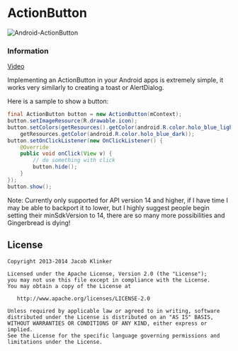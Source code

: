 # ActionButton

![Android-ActionButton](https://raw.githubusercontent.com/klinker41/Android-ActionButton/master/preview.png)

### Information

[Video](https://www.youtube.com/watch?v=AU8RalwVOXU)

Implementing an ActionButton in your Android apps is extremely simple, it works very similarly to creating a toast
or AlertDialog.

Here is a sample to show a button:
``` java
final ActionButton button = new ActionButton(mContext);
button.setImageResource(R.drawable.icon);
button.setColors(getResources().getColor(android.R.color.holo_blue_light),
    getResources.getColor(android.R.color.holo_blue_dark));
button.setOnClickListener(new OnClickListener() {
    @Override
    public void onClick(View v) {
        // do something with click
        button.hide();
    }
});
button.show();
```

Note: Currently only supported for API version 14 and higher, if I have time I may be able to backport it to lower, but
I highly suggest people begin setting their minSdkVersion to 14, there are so many more possibilities and Gingerbread
is dying!

## License

    Copyright 2013-2014 Jacob Klinker

    Licensed under the Apache License, Version 2.0 (the "License");
    you may not use this file except in compliance with the License.
    You may obtain a copy of the License at

       http://www.apache.org/licenses/LICENSE-2.0

    Unless required by applicable law or agreed to in writing, software
    distributed under the License is distributed on an "AS IS" BASIS,
    WITHOUT WARRANTIES OR CONDITIONS OF ANY KIND, either express or implied.
    See the License for the specific language governing permissions and
    limitations under the License.